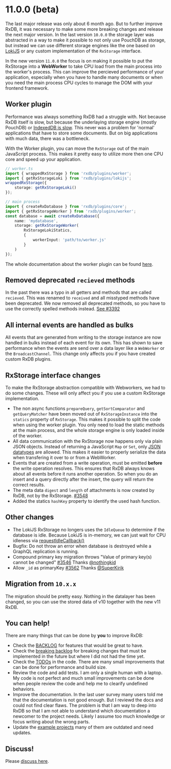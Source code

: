 # 11.0.0 (beta)

The last major release was only about 6 month ago. But to further improve RxDB, it was necessary to make some more breaking changes and release the next major version.
In the last version `10.0.0` the storage layer was abstracted in a way to make it possible to not only use PouchDB as storage, but instead we can use different storage engines like the one based on [LokiJS](../../docs-src/rx-storage-lokijs.md) or any custom implementation of the `RxStorage` interface.

In the new version `11.0.0` the focus is on making it possible to put the RxStorage into a **WebWorker** to take CPU load from the main process into the worker's process. This can improve the percieved performance of your application, especially when you have to handle many documents or when you need the main process CPU cycles to manage the DOM with your frontend framework.

## Worker plugin

Performance was always something RxDB had a struggle with. Not because RxDB itself is slow, but because the underlaying storage engine (mostly PouchDB) or [IndexedDB is slow](../../docs-src/slow-indexeddb.md). This never was a problem for 'normal' applications that have to store some documents. But on big applications with much data, there was a bottleneck.

With the Worker plugin, you can move the `RxStorage` out of the main JavaScript process. This makes it pretty easy to utilize more then one CPU core and speed up your application.

```ts
// worker.ts
import { wrappedRxStorage } from 'rxdb/plugins/worker';
import { getRxStorageLoki } from 'rxdb/plugins/lokijs';
wrappedRxStorage({
    storage: getRxStorageLoki()
});
```

```ts
// main process
import { createRxDatabase } from 'rxdb/plugins/core';
import { getRxStorageWorker } from 'rxdb/plugins/worker';
const database = await createRxDatabase({
    name: 'mydatabase',
    storage: getRxStorageWorker(
        RxStorageLokiStatics,
        {
            workerInput: 'path/to/worker.js'
        }
    )
});
```

The whole documentation about the worker plugin can be found [here](../../docs-src/rx-storage-worker.md).

## Removed deprecated `recieved` methods

In the past there was a typo in all getters and methods that are called `recieved`.
This was renamed to `received` and all misstyped methods have been deprecated.
We now removed all deprecated methods, so you have to use the correctly spelled methods instead.
[See #3392](https://github.com/pubkey/rxdb/pull/3392)

## All internal events are handled as bulks

All events that are generated from writing to the storage instance are now handled in bulks instead of each event for its own. This has shown to save performance when the events are send over a data layer like a `WebWorker` or the `BroadcastChannel`. This change only affects you if you have created custom RxDB plugins.

## RxStorage interface changes

To make the RxStorage abstraction compatible with Webworkers, we had to do some changes. These will only affect you if you use a custom RxStorage implementation.

- The non async functions `prepareQuery`, `getSortComparator` and `getQueryMatcher` have been moved out of `RxStorageInstance` into the `statics` property of `RxStorage`. This makes it possible to split the code when using the worker plugin. You only need to load the static methods at the main process, and the whole storage engine is only loaded inside of the worker.
- All data communication with the RxStorage now happens only via plain JSON objects. Instead of returning a JavaScript `Map` or `Set`, only [JSON datatypes](https://www.w3schools.com/js/js_json_datatypes.asp) are allowed. This makes it easier to properly serialize the data when transfering it over to or from a WebWorker.
- Events that are created from a write operation, must be emitted **before** the write operation resolves. This ensures that RxDB always knows about all events before it runs another operation. So when you do an insert and a query directly after the insert, the query will return the correct results.
- The meta data `digest` and `length` of attachments is now created by RxDB, not by the RxStorage. [#3548](https://github.com/pubkey/rxdb/issues/3548)
- Added the statics `hashKey` property to identify the used hash function.

## Other changes

- The LokiJS RxStorage no longers uses the `IdleQueue` to determine if the database is idle. Because LokiJS is in-memory, we can just wait for CPU idleness via [requestIdleCallback()](https://developer.mozilla.org/en-US/docs/Web/API/Window/requestIdleCallback)
- Bugfix: Do not throw an error when database is destroyed while a GraphQL replication is running.
- Compound primary key migration throws "Value of primary key(s) cannot be changed" [#3546](https://github.com/pubkey/rxdb/pull/3546) Thanks [@nothingkid](https://github.com/nothingkid)
- Allow `_id` as primaryKey [#3562](https://github.com/pubkey/rxdb/pull/3562) Thanks [@SuperKirik](https://github.com/SuperKirik)

## Migration from `10.x.x`

The migration should be pretty easy. Nothing in the datalayer has been changed, so you can use the stored data of v10 together with the new v11 RxDB.

## You can help!

There are many things that can be done by **you** to improve RxDB:

- Check the [BACKLOG](https://github.com/pubkey/rxdb/blob/master/orga/BACKLOG.md) for features that would be great to have.
- Check the [breaking backlog](https://github.com/pubkey/rxdb/blob/master/orga/before-next-major.md) for breaking changes that must be implemented in the future but where I did not had the time yet.
- Check the [TODOs](https://github.com/pubkey/rxdb/search?q=TODO) in the code. There are many small improvements that can be done for performance and build size.
- Review the code and add tests. I am only a single human with a laptop. My code is not perfect and much small improvements can be done when people review the code and help me to clearify undefined behaviors.
- Improve the documentation. In the last user survey many users told me that the documentation is not good enough. But I reviewd the docs and could not find clear flaws. The problem is that I am way to deep into RxDB so that I am not able to understand which documentation a newcomer to the project needs. Likely I assume too much knowledge or focus writing about the wrong parts.
- Update the [example projects](https://github.com/pubkey/rxdb/tree/master/examples) many of them are outdated and need updates.


## Discuss!

Please [discuss here](https://github.com/pubkey/rxdb/issues/3555).
